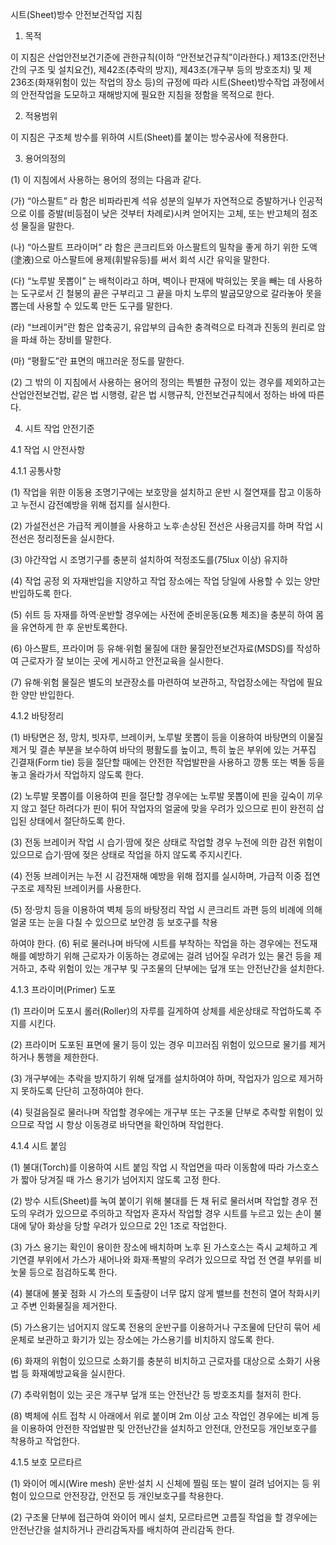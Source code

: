 ﻿시트(Sheet)방수 안전보건작업 지침

1. 목적

이 지침은 산업안전보건기준에 관한규칙(이하 “안전보건규칙”이라한다.) 제13조(안전난간의 구조 및 설치요건), 제42조(추락의 방지), 제43조(개구부 등의 방호조치) 및 제236조(화재위험이 있는 작업의 장소 등)의 규정에 따라 시트(Sheet)방수작업 과정에서의 안전작업을 도모하고 재해방지에 필요한 지침을 정함을 목적으로 한다.

2. 적용범위

이 지침은 구조체 방수를 위하여 시트(Sheet)를 붙이는 방수공사에 적용한다.

3. 용어의정의

(1) 이 지침에서 사용하는 용어의 정의는 다음과 같다.

(가) “아스팔트” 라 함은 비파라핀계 석유 성분의 일부가 자연적으로 증발하거나 인공적으로 이를 증발(비등점이 낮은 것부터 차례로)시켜 얻어지는 고체, 또는 반고체의 점조성 물질을 말한다.

(나) “아스팔트 프라이머” 라 함은 콘크리트와 아스팔트의 밀착을 좋게 하기 위한 도액(塗液)으로 아스팔트에 용제(휘발유등)를 써서 회석 시간 유익을 말한다.

(다) “노루발 못뽑이” 는 배척이라고 하며, 벽이나 판재에 박혀있는 못을 빼는 데 사용하는 도구로서 긴 철봉의 끝은 구부리고 그 끝을 마치 노루의 발굽모양으로 갈라놓아 못을 뽑는데 사용할 수 있도록 만든 도구를 말한다.

(라) “브레이커”란 함은 압축공기, 유압부의 급속한 충격력으로 타격과 진동의 원리로 암을 파쇄 하는 장비를 말한다.

(마) “평활도”란 표면의 매끄러운 정도를 말한다.

(2) 그 밖의 이 지침에서 사용하는 용어의 정의는 특별한 규정이 있는 경우를 제외하고는 산업안전보건법, 같은 법 시행령, 같은 법 시행규칙, 안전보건규칙에서 정하는 바에 따른다.

4. 시트 작업 안전기준

4.1 작업 시 안전사항

4.1.1 공통사항

(1) 작업을 위한 이동용 조명기구에는 보호망을 설치하고 운반 시 절연재를 잡고 이동하고 누전시 감전예방을 위해 접지를 실시한다.

(2) 가설전선은 가급적 케이블을 사용하고 노후·손상된 전선은 사용금지를 하며 작업 시 전선은 정리정돈을 실시한다.

(3) 야간작업 시 조명기구를 충분히 설치하여 적정조도를(75lux 이상) 유지하

(4) 작업 공정 외 자재반입을 지양하고 작업 장소에는 작업 당일에 사용할 수 있는 양만 반입하도록 한다.

(5) 쉬트 등 자재를 하역·운반할 경우에는 사전에 준비운동(요통 체조)을 충분히 하여 몸을 유연하게 한 후 운반토록한다.

(6) 아스팔트, 프라이머 등 유해·위험 물질에 대한 물질안전보건자료(MSDS)를 작성하여 근로자가 잘 보이는 곳에 게시하고 안전교육을 실시한다.

(7) 유해·위험 물질은 별도의 보관장소를 마련하여 보관하고, 작업장소에는 작업에 필요한 양만 반입한다.

4.1.2 바탕정리

(1) 바탕면은 정, 망치, 빗자루, 브레이커, 노루발 못뽑이 등을 이용하여 바탕면의 이물질 제거 및 결손 부분을 보수하여 바닥의 평활도를 높이고, 특히 높은 부위에 있는 거푸집 긴결재(Form tie) 등을 절단할 때에는 안전한 작업발판을 사용하고 깡통 또는 벽돌 등을 놓고 올라가서 작업하지 않도록 한다.

(2) 노루발 못뽑이를 이용하여 핀을 절단할 경우에는 노루발 못뽑이에 핀을 깊숙이 끼우지 않고 절단 하려다가 핀이 튀어 작업자의 얼굴에 맞을 우려가 있으므로 핀이 완전히 삽입된 상태에서 절단하도록 한다.

(3) 전동 브레이커 작업 시 습기·땀에 젖은 상태로 작업할 경우 누전에 의한 감전 위험이 있으므로 습기·땀에 젖은 상태로 작업을 하지 않도록 주지시킨다.

(4) 전동 브레이커는 누전 시 감전재해 예방을 위해 접지를 실시하며, 가급적 이중 접연구조로 제작된 브레이커를 사용한다.

(5) 정·망치 등을 이용하여 벽체 등의 바탕정리 작업 시 콘크리트 과편 등의 비례에 의해 얼굴 또는 눈을 다칠 수 있으므로 보안경 등 보호구를 착용

하여야 한다.
(6) 뒤로 물러나며 바닥에 시트를 부착하는 작업을 하는 경우에는 전도재해를 예방하기 위해 근로자가 이동하는 경로에는 걸려 넘어질 우려가 있는 물건 등을 제거하고, 추락 위험이 있는 개구부 및 구조물의 단부에는 덮개 또는 안전난간을 설치한다.

4.1.3 프라이머(Primer) 도포

(1) 프라이머 도포시 롤러(Roller)의 자루를 길게하여 상체를 세운상태로 작업하도록 주지를 시킨다.

(2) 프라이머 도포된 표면에 물기 등이 있는 경우 미끄러짐 위험이 있으므로 물기를 제거하거나 통행을 제한한다.

(3) 개구부에는 추락을 방지하기 위해 덮개를 설치하여야 하며, 작업자가 임으로 제거하지 못하도록 단단히 고정하여야 한다.

(4) 뒷걸음질로 물러나며 작업할 경우에는 개구부 또는 구조물 단부로 추락할 위험이 있으므로 작업 시 항상 이동경로 바닥면을 확인하며 작업한다.

4.1.4 시트 붙임

(1) 불대(Torch)를 이용하여 시트 붙임 작업 시 작업면을 따라 이동함에 따라 가스호스가 짧아 당겨질 때 가스 용기가 넘어지지 않도록 고정 한다.

(2) 방수 시트(Sheet)를 녹여 붙이기 위해 불대를 든 채 뒤로 물러서며 작업할 경우 전도의 우려가 있으므로 주의하고 작업자 혼자서 작업할 경우 시트를 누르고 있는 손이 불대에 닿아 화상을 당할 우려가 있으므로 2인 1조로 작업한다.

(3) 가스 용기는 확인이 용이한 장소에 배치하며 노후 된 가스호스는 즉시 교체하고 계기연결 부위에서 가스가 새어나와 화재·폭발의 우려가 있으므로 작업 전 연결 부위를 비눗물 등으로 점검하도록 한다.

(4) 불대에 불꽃 점화 시 가스의 토출량이 너무 많지 않게 밸브를 천천히 열어 착화시키고 주변 인화물질을 제거한다.

(5) 가스용기는 넘어지지 않도록 전용의 운반구를 이용하거나 구조물에 단단히 묶어 세운체로 보관하고 화기가 있는 장소에는 가스용기를 비치하지 않도록 한다.

(6) 화재의 위험이 있으므로 소화기를 충분히 비치하고 근로자를 대상으로 소화기 사용법 등 화재예방교육을 실시한다.

(7) 추락위험이 있는 곳은 개구부 덮개 또는 안전난간 등 방호조치를 철저히 한다.

(8) 벽체에 쉬트 접착 시 아래에서 위로 붙이며 2m 이상 고소 작업인 경우에는 비계 등을 이용하여 안전한 작업발판 및 안전난간을 설치하고 안전대, 안전모등 개인보호구를 착용하고 작업한다.

4.1.5 보호 모르타르

(1) 와이어 메시(Wire mesh) 운반·설치 시 신체에 찔림 또는 발이 걸려 넘어지는 등 위험이 있으므로 안전장갑, 안전모 등 개인보호구를 착용한다.

(2) 구조물 단부에 접근하여 와이어 메시 설치, 모르타르면 고름질 작업을 할 경우에는 안전난간을 설치하거나 관리감독자를 배치하여 관리감독 한다.

